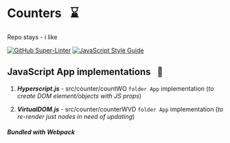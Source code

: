 # Counters &nbsp; :hourglass:

Repo stays - i like

[![GitHub Super-Linter](https://github.com/stefan22/counterFP/workflows/Lint%20Code%20Base/badge.svg)](https://github.com/marketplace/actions/super-linter) [![JavaScript Style Guide](https://img.shields.io/badge/code_style-standard-brightgreen.svg)](https:/github.com/stefan22/counterFP.git)


## JavaScript App implementations &nbsp; :pill:

1. ___Hyperscript.js___ - src/counter/countWO `folder App` implementation (_to create DOM element/objects with JS props_)

2. ___VirtualDOM.js___ - src/counter/counterWVD `folder App` implementation  (_to re-render just nodes in need of updating_)

##### Bundled with Webpack
